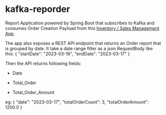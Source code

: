 # kafka-reporder
Report Application powered by Spring Boot that subscribes to 
Kafka and consumes Order Creation Payload from this [Inventory / Sales Management App](https://github.com/Amy-Oji/sales-inventory-manager-REST-API-application).


The app also exposes a REST API endpoint that returns an Order report that is grouped by date. It take a date range filter as a json RequestBody like this:
{
    "startDate": "2023-03-16",
     "endDate": "2023-03-17"
}  

Then the API returns following fields:

* Date

* Total_Order

* Total_Order_Amount

eg:
{
        "date": "2023-03-17",
        "totalOrderCount": 3,
        "totalOrderAmount": 1200.0
}
